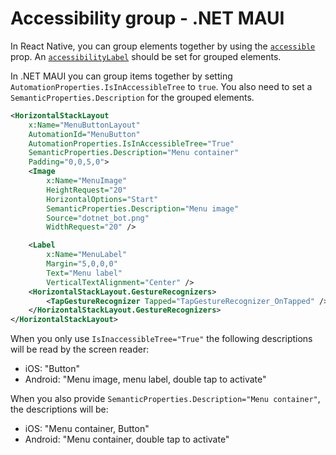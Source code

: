 # Accessibility group - .NET MAUI

In React Native, you can group elements together by using the [`accessible`](https://reactnative.dev/docs/accessibility#accessible) prop. An [`accessibilityLabel`](https://reactnative.dev/docs/accessibility#accessibilitylabel) should be set for grouped elements.

In .NET MAUI you can group items together by setting `AutomationProperties.IsInAccessibleTree` to `true`. You also need to set a `SemanticProperties.Description` for the grouped elements.

```xml
<HorizontalStackLayout
    x:Name="MenuButtonLayout"
    AutomationId="MenuButton"
    AutomationProperties.IsInAccessibleTree="True"
    SemanticProperties.Description="Menu container"
    Padding="0,0,5,0">
    <Image
        x:Name="MenuImage"
        HeightRequest="20"
        HorizontalOptions="Start"
        SemanticProperties.Description="Menu image"
        Source="dotnet_bot.png"
        WidthRequest="20" />

    <Label
        x:Name="MenuLabel"
        Margin="5,0,0,0"
        Text="Menu label"
        VerticalTextAlignment="Center" />
    <HorizontalStackLayout.GestureRecognizers>
        <TapGestureRecognizer Tapped="TapGestureRecognizer_OnTapped" />
    </HorizontalStackLayout.GestureRecognizers>
</HorizontalStackLayout>
```

When you only use `IsInaccessibleTree="True"` the following descriptions will be read by the screen reader:

- iOS: "Button"
- Android: "Menu image, menu label, double tap to activate"

When you also provide `SemanticProperties.Description="Menu container"`, the descriptions will be:

- iOS: "Menu container, Button"
- Android: "Menu container, double tap to activate"
